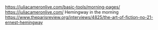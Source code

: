 https://juliacameronlive.com/basic-tools/morning-pages/
https://juliacameronlive.com/
Hemingway in the morning https://www.theparisreview.org/interviews/4825/the-art-of-fiction-no-21-ernest-hemingway
